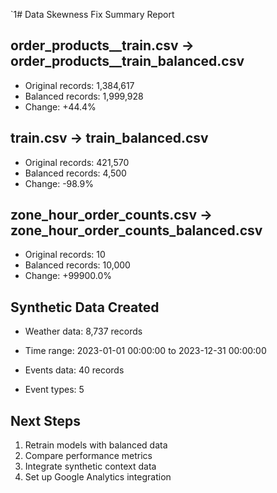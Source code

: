 
`1# Data Skewness Fix Summary Report

## order_products__train.csv -> order_products__train_balanced.csv
- Original records: 1,384,617
- Balanced records: 1,999,928
- Change: +44.4%

## train.csv -> train_balanced.csv
- Original records: 421,570
- Balanced records: 4,500
- Change: -98.9%

## zone_hour_order_counts.csv -> zone_hour_order_counts_balanced.csv
- Original records: 10
- Balanced records: 10,000
- Change: +99900.0%

## Synthetic Data Created
- Weather data: 8,737 records
- Time range: 2023-01-01 00:00:00 to 2023-12-31 00:00:00

- Events data: 40 records
- Event types: 5

## Next Steps
1. Retrain models with balanced data
2. Compare performance metrics
3. Integrate synthetic context data
4. Set up Google Analytics integration
